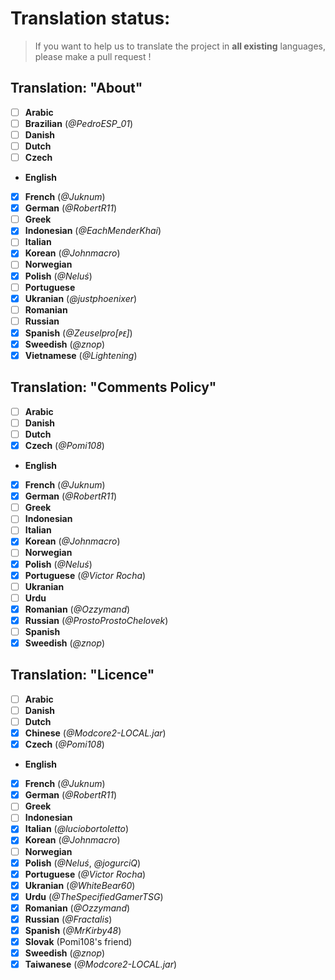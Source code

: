 # Translation status:
> If you want to help us to translate the project in **all existing** languages, please make a pull request !

## Translation: "About"

- [ ] **Arabic**
- [ ] **Brazilian** (_@PedroESP_01_)
- [ ] **Danish**
- [ ] **Dutch**
- [ ] **Czech**
- **English**
- [x] **French** (_@Juknum_)
- [x] **German** (_@RobertR11_)
- [ ] **Greek**
- [x] **Indonesian** (_@EachMenderKhai_)
- [ ] **Italian**
- [x] **Korean** (_@Johnmacro_)
- [ ] **Norwegian**
- [x] **Polish** (_@Neluś_)
- [ ] **Portuguese**
- [x] **Ukranian** (_@justphoenixer_)
- [ ] **Romanian**
- [ ] **Russian**
- [x] **Spanish** (_@Zeuselpro[ᴘᴇ]_)
- [x] **Sweedish** (_@znop_)
- [x] **Vietnamese** (_@Lightening_)

## Translation: "Comments Policy"

- [ ] **Arabic**
- [ ] **Danish**
- [ ] **Dutch**
- [x] **Czech** (_@Pomi108_)
- **English**
- [x] **French** (_@Juknum_)
- [x] **German** (_@RobertR11_)
- [ ] **Greek**
- [ ] **Indonesian**
- [ ] **Italian**
- [x] **Korean** (_@Johnmacro_)
- [ ] **Norwegian**
- [x] **Polish** (_@Neluś_)
- [x] **Portuguese** (_@Victor Rocha_)
- [ ] **Ukranian**
- [ ] **Urdu**
- [x] **Romanian** (_@Ozzymand_)
- [x] **Russian** (_@ProstoProstoChelovek_)
- [ ] **Spanish**
- [x] **Sweedish** (_@znop_)

## Translation: "Licence"

- [ ] **Arabic**
- [ ] **Danish**
- [ ] **Dutch**
- [x] **Chinese** (_@Modcore2-LOCAL.jar_)
- [x] **Czech** (_@Pomi108_)
- **English**
- [x] **French** (_@Juknum_)
- [x] **German** (_@RobertR11_)
- [ ] **Greek**
- [ ] **Indonesian**
- [x] **Italian** (_@luciobortoletto_)
- [x] **Korean** (_@Johnmacro_)
- [ ] **Norwegian**
- [x] **Polish** (_@Neluś_, _@jogurciQ_)
- [x] **Portuguese** (_@Victor Rocha_)
- [x] **Ukranian** (_@WhiteBear60_)
- [x] **Urdu** (_@TheSpecifiedGamerTSG_)
- [x] **Romanian** (_@Ozzymand_)
- [x] **Russian** (_@Fractalis_)
- [x] **Spanish** (_@MrKirby48_)
- [x] **Slovak** (Pomi108's friend)
- [x] **Sweedish** (_@znop_)
- [x] **Taiwanese** (_@Modcore2-LOCAL.jar_)